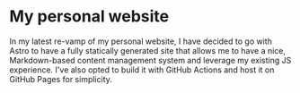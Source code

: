 # My personal website

In my latest re-vamp of my personal website, I have decided to go with Astro to have a fully statically generated site that allows me to have a nice, Markdown-based content management system and leverage my existing JS experience. I've also opted to build it with GitHub Actions and host it on GitHub Pages for simplicity.
